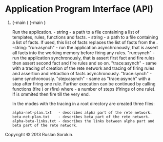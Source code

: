 # Application Program Interface (API)

1. 	(-main <modes> <application-file>)
	(-main <modes> <application-file> <facts-file>)
	
	Run the application. 
	<application-file> - string - a path to a file containing a list of templates, rules, functions and facts.
	<facts-file> - string - a path to a file containing a list of facts. If used, this list of facts replaces the list of facts from the <application-file>.
	<modes> -string:
		"run:asynch" - run the application asynchronously, that is assert all facts into the working memory before firing any rules. 
		"run:synch"  - run the application synchronously, that is assert first fact and fire rules then assert second fact and fire rules and so on.
		"trace:asynch" - same with a tracing of creation of the rete network and tracing of firing rules and assertion and retraction of facts asynchronously.
		"trace:synch"  - same synchronously.
		"step:asynch"  - same as "trace:asynch" with a stop after firing one rule. Further execution can be continued by calling functions (fire <n>) or (fire) where <n> - a number of steps (firings of one rule). If <n> is ommited then fire till the very end.
	
	In the modes with the tracing in a root directory are created three files:
	
		alpha-net-plan.txt	 - describes alpha part of the rete network.
		beta-net-plan.txt	 - describes beta part of the rete network.
		alpha-beta-links.txt - describes the links between alpha part and beta part of the rete network.

Copyright © 2013 Ruslan Sorokin.
